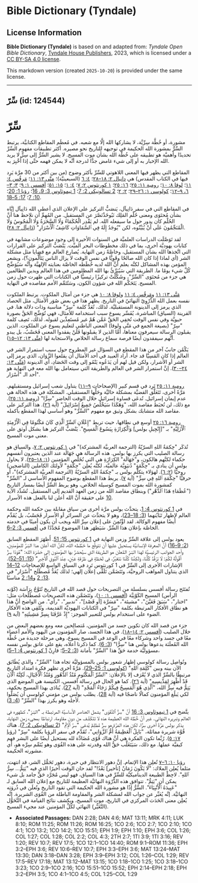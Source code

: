# Bible Dictionary (Tyndale)

## License Information

**Bible Dictionary (Tyndale)** is based on and adapted from: _Tyndale Open Bible Dictionary_, [Tyndale House Publishers](https://tyndaleopenresources.com/), 2023, which is licensed under a [CC BY-SA 4.0 license](https://creativecommons.org/licenses/by-sa/4.0/legalcode.en).

This markdown version (created `2025-10-20`) is provided under the same license.



--------------------------------

## سِّرّ (id: 124544)

سِّرّ
=====

مشورة، أو خُطَّة سِرِّيَّة، لا يشاركها الله إلَّا مع شعبه. في مُعظَم المقاطع الكتابيَّة، يرتبط السِّرُّ بمشورة الله الحكيمة في توجيهه للتاريخ نحو مصيره. أكثر تطبيقات مفهوم السِّرِّ تحديدًا وأهميَّة هو تطبيقه على خُطَّة الله بشأن موت المسيح. لا يشير السِّرُّ إلى سِرٍّ لا يريد الله الإخبار به أو إلى شيء غامض جدًّا لدرجة أنَّه لا يمكن فهمه حتَّى إذا أُخْبِرَ به.

المقاطع التي يظهر فيها المعنى اللاهوتي للسِّرِّ بأكثر وضوح (من بين أكثر من 30 مرَّة يَرِد فيها في الكتاب المقدس) هي [دانيال ٢: ١٨–٢٨](https://ref.ly/Dan3:18-Dan3:28)؛ [٤: ٦](https://ref.ly/Dan4:6) (السبعينيَّة)؛ [متَّى ١٣: ١١](https://ref.ly/Matt13:11)؛ [مَرقُس ٤: ١١](https://ref.ly/Mark4:11)؛ [لوقا ٨: ١٠](https://ref.ly/Luke8:10)؛ [رومية ١١: ٢٥](https://ref.ly/Rom11:25)؛ [١٦: ٢٥](https://ref.ly/Rom16:25)؛ [١ كورنثوس ٢: ٧](https://ref.ly/1Cor2:7)؛ [٤: ١](https://ref.ly/1Cor4:1)؛ [١٥: ٥١](https://ref.ly/1Cor15:51)؛ [أفسس ١: ٩](https://ref.ly/Eph1:9)؛ [٣: ٣–٦، ٩–١٢](https://ref.ly/Eph3:3-Eph3:6)؛ [كولوسي ١: ٢٦–٢٩](https://ref.ly/Col1:26-Col1:29)؛ [٢: ٢](https://ref.ly/Col2:2)؛ [2 تسالونيكي 2: 7](https://ref.ly/2Thess2:7)؛ [1 تيموثاوس 3: 9، 16](https://ref.ly/1Tim3:9)؛ [رؤيا 1: 20](https://ref.ly/Rev1:20)؛ [10: 7](https://ref.ly/Rev10:7)؛ [17: 5–18](https://ref.ly/Rev17:5-Rev17:18).

في المقاطع التي في سفر دَانِيآل، يَنصَبُّ التركيز على الإعلان الذي أعطى الله دَانِيآل إيَّاه بشأن مُحتَوَى ومعنى حُلْم المَلِك نَبُوخَذْنَصَّرَ عن المستقبل. من المُهِمِّ أن نلاحظ هنا أنَّ الحُلْم كان يدور حول ما سيفعله الله. لم يَقْدِر الْحُكَمَاءُ وَلَا السَّحَرَةُ وَلَا الْمَجُوسُ وَلَا الْمُنَجِّمُونَ عَلَى أَنْ يُبَيِّنُوه، لكن "يُوجَدُ إِلَهٌ فِي ٱلسَّمَاوَاتِ كَاشِفُ ٱلْأَسْرَارِ" ([دَانِيآل ٢: ٢٨](https://ref.ly/Dan2:28)).

لقد تَوَصَّلَت الدراسات العلميَّة في السنوات الأخيرة إلى وجود موضوعات مشابهة في كتابات يهوديَّة أخرى، بما في ذلك مخطوطات البحر الميِّت. يَنْصَبُّ التركيز على القرارات التي اتَّخذها الله بشأن المستقبل، وخاصَّةً زمن النهاية. يُصارِع العالم مع قضايا مثل مشكلة الشر (أي لماذا إذا كان الله صالحًا وقَوِيًّا في نفس الوقت لا يزال الناس يَتَأَلَّمون؟)، ويشعر المؤمن بهذه المشاكل لكنَّه يعلم أنَّ الله لديه خُطَطه الخاصَّة بعنايته الإلهيَّة وأنَّه سَيُوَضِّح كُلَّ شيء يومًا ما. الطريقة التي سَيُبَرِّئُ بها الله المظلومين في هذا العالم ويدين الظالمين هي جزء من مُحتَوَى "السِّرِّ"، وشَكَّلَتْ تركيزًا رئيسيًّا في الكتابات التي ظهرت حول زمن المسيح. يَتَحَكَّم الله في شؤون الكون، وسَتُتَمِّم الأمم مقاصده في النهاية.

[مَتَّى ١٣: ١١](https://ref.ly/Matt13:11) و[مَرقُس ٤: ١١](https://ref.ly/Mark4:11) و[لوقا ٨: ١٠](https://ref.ly/Luke8:10) هي جزء من أمثال الملكوت. يرتبط الملكوت نفسه بعمل الله الذِّرْوِيّ النهائيّ في التاريخ. يظهر هذا في بعض صُوَر الأمثال، مثل الحصاد الذي يرمز إلى الدينونة المستقبليَّة. لذلك، تُعَدُّ كلمة "سِرّ" مناسبة وذات دلالة هنا. في القرينة (السياق) المباشرة، يُفَسِّر يسوع سبب استخدامه للأمثال، فهي تُوَضِّح الحَقَّ بصورة حيويَّة وفي نفس الوقت تُخفِي الحَقَّ عَمَّن هُمْ غير مُستَعِدِّين لقبوله. لذلك، تَصِف كلمة "سِرّ" (بصيغة الجمع في مَتَّى ولوقا) المعنى الباطني لتعليم يسوع عن الملكوت. الذين يقبلون الرسالة سيعرفون معناها، أمَّا الذين لا يقبلونها فَلَنْ يفقدوا المعنى فَحَسْبُ، بل يبدو أنَّهم سيفقدون أيضًا فرصة سماع رسالة الخلاص والاستجابة لها ([متَّى ١٣: ١٢–١٥](https://ref.ly/Matt13:12-Matt13:15)).

يَكْمُن جانبٌ آخر من هذا المقطع في السؤال غير المطروح حول سبب استمرار الشر في العالم إذا كان المَسِيَّا قد جاء. أراد العبيد في أحد الأمثال أن يقلعوا الزَّوَان، الذي يرمز إلى الشر أو الأشرار، ولكن قيل لهم أن يَدَعُوه يَنْمُو إلى وقت الحَصَادِ، أي الدينونة ([مَتَّى ١٣: ٢٤–٣٠](https://ref.ly/Matt13:24-Matt13:30)). إنَّ استمرار الشر في العالم والطريقة التي سيتعامل بها الله معه في النهاية هو أحد الـ "أَسْرَار".

[رومية ١١: ٢٥](https://ref.ly/Rom11:25) تَرِد في قسم كبير (الإصحاحات [٩–١١](https://ref.ly/Rom9:1-Rom11:36)) يتناول شعب إسرائيل ومستقبلهم. مَرَّةً أخرى، تَتَعَلَّق القضيَّة بمشكلة حاليَّة وحَلِّها المستقبلي. المشكلة في هذه الحالة هي عدم إيمان إسرائيل. تُدعَى قساوة إسرائيل خلال الوقت الحاضر "سِرًّا" ([رومية ١١: ٢٥](https://ref.ly/Rom11:25)). مع ذلك، لن تُحبَط مقاصد الله، "وَهَكَذَا سَيَخْلُصُ جَمِيعُ إِسْرَائِيلَ" (آية [٢٦](https://ref.ly/Rom11:26)). هذا التركيز على مقاصد الله متشابك بشكل وثيق مع مفهوم "السِّرِّ" وهو أساسي لهذا المقطع بأكمله.

[رومية ١٦: ٢٥](https://ref.ly/Rom16:25) أوسع في نطاقها، حيث تربط "إِعْلَانِ ٱلسِّرِّ ٱلَّذِي كَانَ مَكْتُومًا فِي ٱلْأَزْمِنَةِ ٱلْأَزَلِيَّةِ" بـ "\[إِنْجِيلِ بولس] وَٱلْكِرَازَةِ بِيَسُوعَ ٱلْمَسِيحِ". يَنْصَبُّ التركيز هنا بشكل أوثق على معنى موت المسيح.

تُذكَر "حِكمَةُ اللهِ السرّيّةُ (الترجمة العربيَّة المشتركة)" في [١ كورنثوس ٢: ٧](https://ref.ly/1Cor2:7)، والسياق هو رسالة الصليب التي يكرز بها بولس. هذه الرسالة هي جَهَالَة عند الذين يعتبرون أنفسهم حكماء لكنَّهم هالكون، و"جَهَالَة" الكِرَازَةِ هي التي تُخَلِّص المؤمنين ([١: ١٨–٢٥](https://ref.ly/1Cor1:18-1Cor1:25)). لا يحاول بولس أن ينادي بـ "حِكْمَةٍ" دُنيَوِيَّة عالميَّة، لكنَّه يُعلِن "حِكْمَةٍ" لأولئك الكاملين (الناضجين) روحيًّا ([٢: ٦](https://ref.ly/1Cor2:6)). لهؤلاء يتكلَّم بولس بـ "حِكمَةُ اللهِ السرّيّةُ (الترجمة العربيَّة المشتركة)"، أو حرفيًّا "حِكْمَةِ ٱللهِ فِي سِرٍّ" (آية [٧](https://ref.ly/1Cor2:7)). يربط هذا المقطع بوضوح المفهوم الأساسي لـ "السِّرِّ" كمشورة الله بموت المسيح كوسيلة الخلاص، وهو يربط السِّرَّ أيضًا بمسار التاريخ ("عُظَمَاءِ هَذَا ٱلدَّهْرِ") وبنطاق مقاصد الله من زمن العهد القديم إلى المستقبل. تُشَدِّد الآية [10](https://ref.ly/1Cor2:10) على حقيقة أنَّ الله أعلن لنا بالفعل هذه الأسرار.

في [1 كورنثوس 4: 1](https://ref.ly/1Cor4:1)، يتحدَّث بولس مرَّة أخرى من سياق مقابلة بين حكمة الله وحكمة العالم لإظهار تَبَايُنهما ([3: 18–23](https://ref.ly/1Cor3:18-1Cor3:23))، وهو لا يتحدَّث عن السرائر أو الأسرار فَحَسْبُ، بل يُقَدِّم أيضًا مفهوم الوكالة. لقد اؤْتُمِنَ على إعلان سِرِّ الله ويجب أن يكون أمينًا في خدمته الخاصَّة بإعلان هذا السِّرِّ. سَيَظهَر هذا الموضوع مُجَدَّدًا في [أفسس 3: 2–6](https://ref.ly/Eph3:2-Eph3:6).

يعود بولس إلى علاقة السِّرِّ وزمن النهاية في [1 كورنثوس 15: 51](https://ref.ly/1Cor15:51). أَظهَرَ المقطع السابق ([2: 9–16](https://ref.ly/1Cor2:9-1Cor2:16)) أنَّ المعرفة الإنسانيَّة يستحيل عليها أن تتوقَّع ما خَطَّطه الله، لكنَّ الله أعلن هذا السِّرَّ للمؤمنين، وأحد الجوانب الرئيسيَّة لهذا السِّرِّ المُعلَن هو الطريقة التي سيُحضَرُ بها المؤمنون إلى حَضْرَة الله: "هُوَذَا سِرٌّ أَقُولُهُ لَكُمْ: لَا نَرْقُدُ كُلُّنَا، وَلَكِنَّنَا كُلَّنَا نَتَغَيَّرُ، فِي لَحْظَةٍ فِي طَرْفَةِ عَيْنٍ، عِنْدَ ٱلْبُوقِ ٱلْأَخِيرِ" ([15: 51–52](https://ref.ly/1Cor15:51-1Cor15:52)). الإشارات الأخرى إلى السِّرِّ في 1 كورنثوس تَرِد في السياق الواسع للإصحاحات [12–14](https://ref.ly/1Cor12:1-1Cor14:40) الذي يتناول المواهب الروحيَّة، وتَتَضَمَّن تَلَقِّى إعلان إلهي؛ لذلك يُعَدُّ مُصطَلَح "أَسْرَار" في [13: 2](https://ref.ly/1Cor13:2) و[14: 2](https://ref.ly/1Cor14:2) مناسبًا.

تُفتَتَح رسالة أفسس بسلسلة من التصريحات حول قصد الله في التاريخ تُتَوَّجُ بِرَآسَة (كَوْنه الرأس) المسيح الكَوْنِيَّة ([أفسس ١: ١٠](https://ref.ly/Eph1:10))، وتَتَضَمَّن هذه التصريحات مُصطَلَحات مثل: "اختار"، "سَبَقَ فَعَيَّنَ"، "مشيئة"، "مَسَرَّة \[أو قَصْد]"، "تدبير"، "رأي". من الواضح أنَّ هذا هو نطاق الأفكار المرتبطة بكلمة "سِرّ" في الكتابات اليهوديَّة القديمة، وتُلقِي هذه الأفكار الضوء على استخدام بولس للتعبير الموجز: "إِذْ عَرَّفَنَا بِسِرِّ مَشِيئَتِهِ" (آية [٩](https://ref.ly/Eph1:9)).

جزء من قصد الله كان تكوين جسد من المؤمنين، مُتصالِحين معه ومع بعضهم البعض من خلال الصليب ([أفسس ٢: ١٤–١٨](https://ref.ly/Eph2:14-Eph2:18)). في هذا الجسد، صار المؤمنون من اليهود والأمم أعضاء معًا في جسد واحد وشركاء معًا في الوعد في المسيح يسوع، وهي مرحلة جديدة من خُطَّة الله المُعلَنَة يدعوها بولس هنا "سِرًّا" ([3: 6](https://ref.ly/Eph3:6)). كما ذكرنا أعلاه، يقع على عاتق بولس نفسه مسؤوليَّة خدمة حَقِّ هذا "السِّرِّ" بأمانة ([3: 2–5](https://ref.ly/Eph3:2-Eph3:5)؛ قارِنْ [1 كورنثوس 4: 1–5](https://ref.ly/1Cor4:1-1Cor4:5))،

وتُواصِل رسالة كولوسي إظهار شعور بولس بالمسؤوليَّة تجاه هذا "السِّرِّ"، والذي يُطَابَق الآن بينه وبين "كَلِمَةِ ٱللهِ" ([كولوسي 1: 25–29](https://ref.ly/Col1:25-Col1:29)). مَرَّةً أخرى تظهر فكرة امتداد التاريخ مرتبطًا بالسِّرِّ الذي لا يُعْرَف إلا بالإعلان: "ٱلسِّرِّ ٱلْمَكْتُومِ مُنْذُ ٱلدُّهُورِ وَمُنْذُ ٱلْأَجْيَالِ، لَكِنَّهُ ٱلْآنَ قَدْ أُظْهِرَ لِقِدِّيسِيهِ" (آية [٢٦](https://ref.ly/Col1:26)). كما هو الحال في رسالة أفسس، الكنيسة هي الموضع الذي يَتِمُّ فيه سِرُّ الله، "ٱلَّذِي هُوَ ٱلْمَسِيحُ فِيكُمْ رَجَاءُ ٱلْمَجْدِ" (آية [27](https://ref.ly/Col1:27)). يُنادَى بهذا المسيح بحكمة، لكي يَبلُغ المؤمنون كمالًا ناضجًا فيه (آية [28](https://ref.ly/Col1:28)). يطلب بولس من مؤمني كولوسي أن يُصَلُّوا لأجله وهو يكرز بهذا "السِّرِّ" ([4: 3](https://ref.ly/Col4:3)).

يتَّضح في [1 تيموثاوس 3: 16](https://ref.ly/1Tim3:16) أنَّ "سِرُّ ٱلتَّقْوَى" يشمل العناصر الأساسيَّة المرتبطة بـ "السِّرِّ"، كظهوره في العالم وتبريره النهائي. غير أنَّ خُطَّة الله العظيمة هذه لا تَتَكَشَّف من دون مقاومة. ارتباطًا بمجيء زمن النهاية، يذكر بولس مَرَّةً أخرى سِرًّا، لكن هذه المَرَّة هو سِرٌّ مُظلِمٌ يُدعَى "سِرَّ ٱلْإِثْمِ" ([2 تسالونيكي 2: 7](https://ref.ly/2Thess2:7)). هناك قُوَّة شريرة مماثلة، "بَابِلُ ٱلْعَظِيمَةُ أُمُّ ٱلزَّوَانِي"، تُقَدَّم في سفر الرؤيا بكلمة "سِرّ" ([رؤيا ١٧: ٥](https://ref.ly/Rev17:5)). رُبَّما تكون الفكرة هي أنَّ هناك قُوًى مُضَادَّة لله يستحيل أيضًا على البشر فهم كيفيَّة عملها. مع ذلك، سَيَتَغَلَّب حَقُّ الله وقدرته على هذه القُوَى وهو يُتَمِّم سِرَّه هو، أي مشورته الحكيمة.

[رؤيا ١٠: ٦–٧](https://ref.ly/Rev10:6-Rev10:7) تُعلِن هذا الإتمام. إنَّ دهور الانتظار في حيرة، دهور تَحَمُّل الشر، قد انتهت، مثلما يُعلِن الملاك: "لَا يَكُونَ زَمَانٌ \[تأخير] بَعْدُ!" لقد حان الوقت أخيرًا الذي فيه "يَتِمُّ... سِرُّ ٱللهِ". لاحِظْ الطبيعة الديناميكيَّة للسِّرِّ في هذا السياق، فهو ليس مُجَرَّد حَقٍّ جامد بل شيء يمكن أن "يَتِمُّ". تتوافق هذه الذُّرْوَة النهائيَّة العظيمة للتاريخ مع إعلان الله السابق لـ "عَبِيدَهُ ٱلْأَنْبِيَاءَ". السِّرُّ إذًا هو مشورة الله الحكيمة التي تقود التاريخ وتُعلَن في ذُروَتِه النهائيَّة. إنَّه يُعَبِّر عن جواب الله لمشكلة الشر والمقاومة الباطلة من القُوَى الشريرة. إنَّه يُعلِن معنى الحَدَث المركزي في التاريخ، موت المسيح، ويكشف نتائج القيامة في التَّحَوُّل (التَّغَيُّر) النهائي لكُلِّ المؤمنين عند مجيء المسيح.

* **Associated Passages:** DAN 2:28; DAN 4:6; MAT 13:11; MRK 4:11; LUK 8:10; ROM 11:25; ROM 11:26; ROM 16:25; 1CO 2:6; 1CO 2:7; 1CO 2:10; 1CO 4:1; 1CO 13:2; 1CO 14:2; 1CO 15:51; EPH 1:9; EPH 1:10; EPH 3:6; COL 1:26; COL 1:27; COL 1:28; COL 2:2; COL 4:3; 2TH 2:7; 1TI 3:9; 1TI 3:16; REV 1:20; REV 10:7; REV 17:5; 1CO 12:1–1CO 14:40; ROM 9:1–ROM 11:36; EPH 3:2–EPH 3:6; REV 10:6–REV 10:7; EPH 3:3–EPH 3:6; MAT 13:24–MAT 13:30; DAN 3:18–DAN 3:28; EPH 3:9–EPH 3:12; COL 1:26–COL 1:29; REV 17:5–REV 17:18; MAT 13:12–MAT 13:15; 1CO 1:18–1CO 1:25; 1CO 3:18–1CO 3:23; 1CO 2:9–1CO 2:16; 1CO 15:51–1CO 15:52; EPH 2:14–EPH 2:18; EPH 3:2–EPH 3:5; 1CO 4:1–1CO 4:5; COL 1:25–COL 1:29

